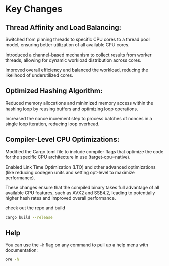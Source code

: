
# Key Changes

## Thread Affinity and Load Balancing:

Switched from pinning threads to specific CPU cores to a thread pool model, ensuring better utilization of all available CPU cores.

Introduced a channel-based mechanism to collect results from worker threads, allowing for dynamic workload distribution across cores.

Improved overall efficiency and balanced the workload, reducing the likelihood of underutilized cores.

## Optimized Hashing Algorithm:

Reduced memory allocations and minimized memory access within the hashing loop by reusing buffers and optimizing loop operations.

Increased the nonce increment step to process batches of nonces in a single loop iteration, reducing loop overhead.

## Compiler-Level CPU Optimizations:

Modified the Cargo.toml file to include compiler flags that optimize the code for the specific CPU architecture in use (target-cpu=native).

Enabled Link Time Optimization (LTO) and other advanced optimizations (like reducing codegen units and setting opt-level to maximize performance).

These changes ensure that the compiled binary takes full advantage of all available CPU features, such as AVX2 and SSE4.2, leading to potentially higher hash rates and improved overall performance.




check out the repo and build
```sh
cargo build --release
```

## Help

You can use the `-h` flag on any command to pull up a help menu with documentation:

```sh
ore -h
```
